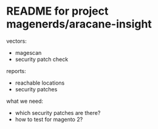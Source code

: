 # README for project magenerds/aracane-insight

vectors:
- magescan
- security patch check

reports:
- reachable locations
- security patches

what we need:
- which security patches are there?
- how to test for magento 2?
